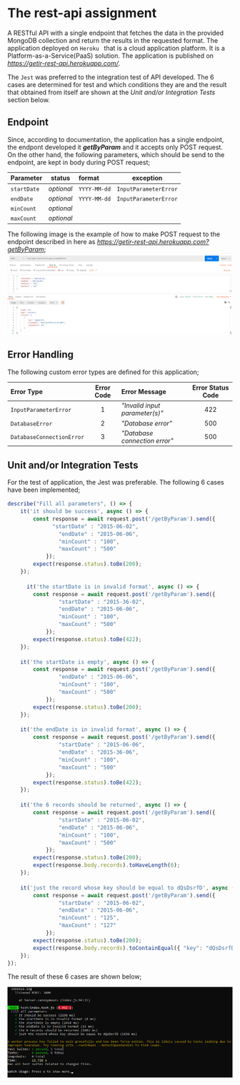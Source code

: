 # The rest-api assignment

A RESTful API with a single endpoint that fetches the data in the provided MongoDB collection and return the results in the requested format. The application deployed on `Heroku ` that is a cloud application platform. It is a Platform-as-a-Service(PaaS) solution. The application is published on *https://getir-rest-api.herokuapp.com/*.  

The `Jest` was preferred to the integration test of API developed. The 6 cases are determined for test and which conditions they are and the result that obtained from itself are shown at the *Unit and/or Integration Tests* section below.

## Endpoint
Since, according to documentation, the application has a single endpoint, the endpont developed it ***getByParam*** and it accepts only POST request. On the other hand, the following parameters, which should be send to the endpoint, are kept in body during POST request;

| Parameter | status | format | exception |
| :--- | :---: | :--- | :---:
| `startDate` | *optional*  | `YYYY-MM-dd` | `InputParameterError` |
| `endDate` | *optional*  | `YYYY-MM-dd`| `InputParameterError` |
| `minCount` | *optional*  |  |  |
| `maxCount` | *optional*  |  |  |

The following image is the example of how to make POST request to the endpoint described in here as *https://getir-rest-api.herokuapp.com?getByParam*;
<kbd>![alt text](https://github.com/burakcanekici/rest-api-assignment/blob/main/images/Rest.PNG)</kbd>

## Error Handling

The following custom error types are defined for this application;

| Error Type | Error Code | Error Message | Error Status Code |
| :--- | :---: | :--- | :---: |
| `InputParameterError` | 1  | *"Invalid input parameter(s)"* | 422 |
| `DatabaseError` | 2  | *"Database error"* | 500 |
| `DatabaseConnectionError` | 3  | *"Database connection error"* | 500 |

## Unit and/or Integration Tests

For the test of application, the Jest was preferable. The following 6 cases have been implemented; 

```javascript
describe("Fill all parameters", () => {
    it('it should be success', async () => {
        const response = await request.post('/getByParam').send({
		      "startDate" : "2015-06-02",
			    "endDate" : "2015-06-06",
			    "minCount" : "100",
			    "maxCount" : "500"
		    });
        expect(response.status).toBe(200);
    });
    	
	  it('the startDate is in invalid format', async () => {
        const response = await request.post('/getByParam').send({
			    "startDate" : "2015-36-02",
			    "endDate" : "2015-06-06",
			    "minCount" : "100",
			    "maxCount" : "500"
		    });
        expect(response.status).toBe(422);
    });
	
	it('the startDate is empty', async () => {
        const response = await request.post('/getByParam').send({
			    "endDate" : "2015-06-06",
			    "minCount" : "100",
			    "maxCount" : "500"
		    });
        expect(response.status).toBe(200);
    });
	
	it('the endDate is in invalid format', async () => {
        const response = await request.post('/getByParam').send({
			    "startDate" : "2015-06-06",
			    "endDate" : "2015-36-06",
			    "minCount" : "100",
			    "maxCount" : "500"
		    });
        expect(response.status).toBe(422);
    });
	
	it('the 6 records should be returned', async () => {
        const response = await request.post('/getByParam').send({
			    "startDate" : "2015-06-02",
			    "endDate" : "2015-06-06",
			    "minCount" : "100",
			    "maxCount" : "500"
		    });
        expect(response.status).toBe(200);
        expect(response.body.records).toHaveLength(6);
    });
	
	it('just the record whose key should be equal to dQsDsrfD', async () => {
        const response = await request.post('/getByParam').send({
			    "startDate" : "2015-06-02",
			    "endDate" : "2015-06-06",
			    "minCount" : "125",
			    "maxCount" : "127"
		    });
        expect(response.status).toBe(200);
        expect(response.body.records).toContainEqual({ "key": "dQsDsrfD", "createdAt": "2015-06-03T22:41:58.896Z", "totalCount": 126 });
    });
});
```

The result of these 6 cases are shown below; 

<kbd>![alt text](https://github.com/burakcanekici/rest-api-assignment/blob/main/images/TestCase.PNG)</kbd>
